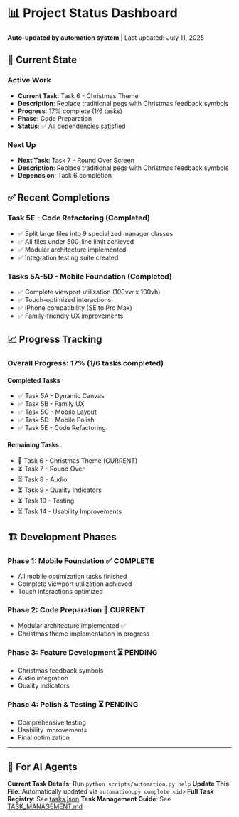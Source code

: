 # 📊 Project Status Dashboard

**Auto-updated by automation system** | Last updated: July 11, 2025

## 🎯 Current State

### **Active Work**
- **Current Task**: Task 6 - Christmas Theme
- **Description**: Replace traditional pegs with Christmas feedback symbols
- **Progress**: 17% complete (1/6 tasks)
- **Phase**: Code Preparation
- **Status**: ✅ All dependencies satisfied

### **Next Up**
- **Next Task**: Task 7 - Round Over Screen
- **Description**: Replace traditional pegs with Christmas feedback symbols
- **Depends on**: Task 6 completion

## ✅ Recent Completions

### **Task 5E - Code Refactoring** (Completed)
- ✅ Split large files into 9 specialized manager classes
- ✅ All files under 500-line limit achieved
- ✅ Modular architecture implemented
- ✅ Integration testing suite created

### **Tasks 5A-5D - Mobile Foundation** (Completed)
- ✅ Complete viewport utilization (100vw x 100vh)
- ✅ Touch-optimized interactions
- ✅ iPhone compatibility (SE to Pro Max)
- ✅ Family-friendly UX improvements

## 📈 Progress Tracking

### **Overall Progress**: 17% (1/6 tasks completed)

#### **Completed Tasks**
- ✅ Task 5A - Dynamic Canvas
- ✅ Task 5B - Family UX  
- ✅ Task 5C - Mobile Layout
- ✅ Task 5D - Mobile Polish
- ✅ Task 5E - Code Refactoring

#### **Remaining Tasks**
- 🔄 Task 6 - Christmas Theme (CURRENT)
- ⏳ Task 7 - Round Over
- ⏳ Task 8 - Audio
- ⏳ Task 9 - Quality Indicators
- ⏳ Task 10 - Testing
- ⏳ Task 14 - Usability Improvements

## 🏗️ Development Phases

### **Phase 1: Mobile Foundation** ✅ COMPLETE
- All mobile optimization tasks finished
- Complete viewport utilization achieved
- Touch interactions optimized

### **Phase 2: Code Preparation** 🔄 CURRENT  
- Modular architecture implemented ✅
- Christmas theme implementation in progress

### **Phase 3: Feature Development** ⏳ PENDING
- Christmas feedback symbols
- Audio integration
- Quality indicators

### **Phase 4: Polish & Testing** ⏳ PENDING
- Comprehensive testing
- Usability improvements
- Final optimization

---

## 🤖 For AI Agents

**Current Task Details**: Run `python scripts/automation.py help`
**Update This File**: Automatically updated via `automation.py complete <id>`
**Full Task Registry**: See [tasks.json](tasks.json)
**Task Management Guide**: See [TASK_MANAGEMENT.md](TASK_MANAGEMENT.md)
